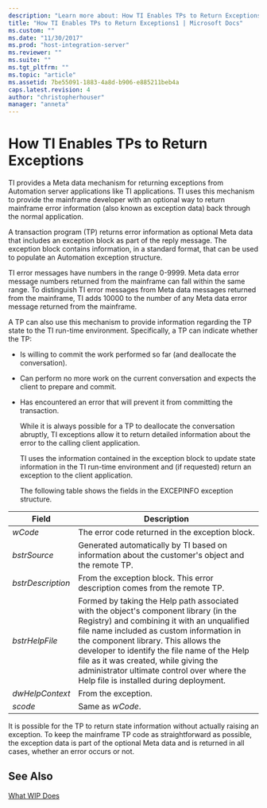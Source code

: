 ```yaml
---
description: "Learn more about: How TI Enables TPs to Return Exceptions"
title: "How TI Enables TPs to Return Exceptions1 | Microsoft Docs"
ms.custom: ""
ms.date: "11/30/2017"
ms.prod: "host-integration-server"
ms.reviewer: ""
ms.suite: ""
ms.tgt_pltfrm: ""
ms.topic: "article"
ms.assetid: 7be55091-1883-4a8d-b906-e885211beb4a
caps.latest.revision: 4
author: "christopherhouser"
manager: "anneta"
---
```

# How TI Enables TPs to Return Exceptions
TI provides a Meta data mechanism for returning exceptions from Automation server applications like TI applications. TI uses this mechanism to provide the mainframe developer with an optional way to return mainframe error information (also known as exception data) back through the normal application.  
  
 A transaction program (TP) returns error information as optional Meta data that includes an exception block as part of the reply message. The exception block contains information, in a standard format, that can be used to populate an Automation exception structure.  
  
 TI error messages have numbers in the range 0-9999. Meta data error message numbers returned from the mainframe can fall within the same range. To distinguish TI error messages from Meta data messages returned from the mainframe, TI adds 10000 to the number of any Meta data error message returned from the mainframe.  
  
 A TP can also use this mechanism to provide information regarding the TP state to the TI run-time environment. Specifically, a TP can indicate whether the TP:  
  
- Is willing to commit the work performed so far (and deallocate the conversation).  
  
- Can perform no more work on the current conversation and expects the client to prepare and commit.  
  
- Has encountered an error that will prevent it from committing the transaction.  
  
  While it is always possible for a TP to deallocate the conversation abruptly, TI exceptions allow it to return detailed information about the error to the calling client application.  
  
  TI uses the information contained in the exception block to update state information in the TI run-time environment and (if requested) return an exception to the client application.  
  
  The following table shows the fields in the EXCEPINFO exception structure.  
  
|Field|Description|  
|-----------|-----------------|  
|*wCode*|The error code returned in the exception block.|  
|*bstrSource*|Generated automatically by TI based on information about the customer's object and the remote TP.|  
|*bstrDescription*|From the exception block. This error description comes from the remote TP.|  
|*bstrHelpFile*|Formed by taking the Help path associated with the object's component library (in the Registry) and combining it with an unqualified file name included as custom information in the component library. This allows the developer to identify the file name of the Help file as it was created, while giving the administrator ultimate control over where the Help file is installed during deployment.|  
|*dwHelpContext*|From the exception.|  
|*scode*|Same as *wCode*.|  
  
 It is possible for the TP to return state information without actually raising an exception. To keep the mainframe TP code as straightforward as possible, the exception data is part of the optional Meta data and is returned in all cases, whether an error occurs or not.  
  
## See Also  
 [What WIP Does](../core/what-wip-does1.md)
